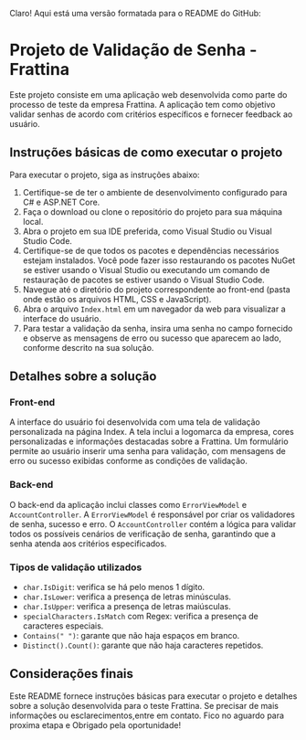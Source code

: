 Claro! Aqui está uma versão formatada para o README do GitHub:

# Projeto de Validação de Senha - Frattina

Este projeto consiste em uma aplicação web desenvolvida como parte do processo de teste da empresa Frattina. A aplicação tem como objetivo validar senhas de acordo com critérios específicos e fornecer feedback ao usuário.

## Instruções básicas de como executar o projeto

Para executar o projeto, siga as instruções abaixo:

1. Certifique-se de ter o ambiente de desenvolvimento configurado para C# e ASP.NET Core.
2. Faça o download ou clone o repositório do projeto para sua máquina local.
3. Abra o projeto em sua IDE preferida, como Visual Studio ou Visual Studio Code.
4. Certifique-se de que todos os pacotes e dependências necessários estejam instalados. Você pode fazer isso restaurando os pacotes NuGet se estiver usando o Visual Studio ou executando um comando de restauração de pacotes se estiver usando o Visual Studio Code.
5. Navegue até o diretório do projeto correspondente ao front-end (pasta onde estão os arquivos HTML, CSS e JavaScript).
6. Abra o arquivo `Index.html` em um navegador da web para visualizar a interface do usuário.
7. Para testar a validação da senha, insira uma senha no campo fornecido e observe as mensagens de erro ou sucesso que aparecem ao lado, conforme descrito na sua solução.

## Detalhes sobre a solução

### Front-end

A interface do usuário foi desenvolvida com uma tela de validação personalizada na página Index. A tela inclui a logomarca da empresa, cores personalizadas e informações destacadas sobre a Frattina. Um formulário permite ao usuário inserir uma senha para validação, com mensagens de erro ou sucesso exibidas conforme as condições de validação.

### Back-end

O back-end da aplicação inclui classes como `ErrorViewModel` e `AccountController`. A `ErrorViewModel` é responsável por criar os validadores de senha, sucesso e erro. O `AccountController` contém a lógica para validar todos os possíveis cenários de verificação de senha, garantindo que a senha atenda aos critérios especificados.

### Tipos de validação utilizados

- `char.IsDigit`: verifica se há pelo menos 1 dígito.
- `char.IsLower`: verifica a presença de letras minúsculas.
- `char.IsUpper`: verifica a presença de letras maiúsculas.
- `specialCharacters.IsMatch` com Regex: verifica a presença de caracteres especiais.
- `Contains(" ")`: garante que não haja espaços em branco.
- `Distinct().Count()`: garante que não haja caracteres repetidos.

## Considerações finais

Este README fornece instruções básicas para executar o projeto e detalhes sobre a solução desenvolvida para o teste Frattina. Se precisar de mais informações ou esclarecimentos,entre em contato. Fico no aguardo para proxima etapa e Obrigado pela oportunidade!
